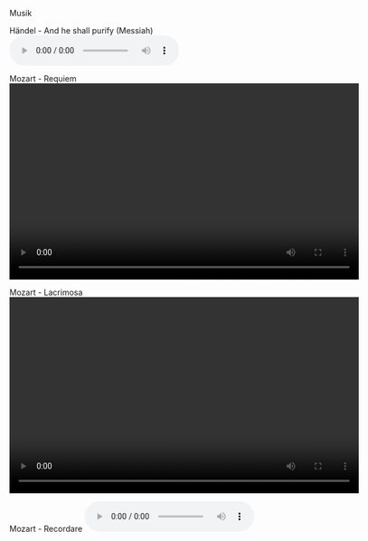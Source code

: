 Musik

Händel - And he shall purify (Messiah)
<audio src="https://drive.google.com/uc?export=download&id=1W6zcOrOyp0uLDpD-EhxY4ON5YZwAgFi0" controls preload></audio>

Mozart - Requiem
<video width="618" height="347" controls preload> 
    <source src="https://drive.google.com/uc?export=download&id=1BTuLk2R_kpbxdgtUdZ_EMN8esoMg6tvy" ></source> 
</video>

Mozart - Lacrimosa
<video width="618" height="347" controls preload> 
    <source src="https://drive.google.com/uc?export=download&id=1Rumjy7dG0WZzV7a8Xi63lTbfimldewfb" ></source> 
</video>

Mozart - Recordare
<audio src="https://drive.google.com/uc?export=download&id=1A0sRrmjeCzFhAyhuZt2KrGv_aiuN8jWM" controls preload></audio>
